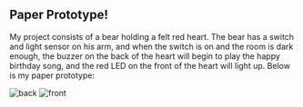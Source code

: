 ## Paper Prototype!

My project consists of a bear holding a felt red heart. The bear has a switch and light sensor on his arm, and when the switch is on and the room is dark enough, the buzzer on the back of the heart will begin to play the happy birthday song, and the red LED on the front of the heart will light up. Below is my paper prototype:

![back](https://delilahdelgado.github.io/assets/img/backpaper.png) 
![front](https://delilahdelgado.github.io/assets/img/frontpaper.png)
